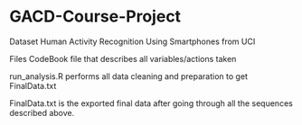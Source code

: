 # GACD-Course-Project


Dataset
Human Activity Recognition Using Smartphones from UCI

Files
CodeBook file that describes all variables/actions taken

run_analysis.R performs all data cleaning and preparation to get FinalData.txt

FinalData.txt is the exported final data after going through all the sequences described above.
